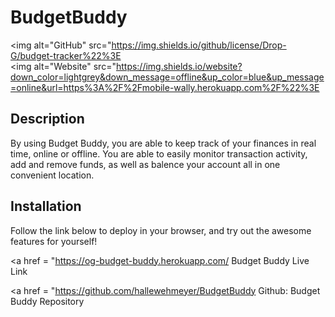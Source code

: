 # BudgetBuddy

<img alt="GitHub" src="https://img.shields.io/github/license/Drop-G/budget-tracker%22%3E<br>
<img alt="Website" src="https://img.shields.io/website?down_color=lightgrey&down_message=offline&up_color=blue&up_message=online&url=https%3A%2F%2Fmobile-wally.herokuapp.com%2F%22%3E

## Description

By using Budget Buddy, you are able to keep track of your finances in real time, online or offline. You are able to easily monitor transaction activity, add and remove funds, as well as balence your account all in one convenient location.

## Installation

Follow the link below to deploy in your browser, and try out the awesome features for yourself!

<a href = "https://og-budget-buddy.herokuapp.com/ Budget Buddy Live Link</a>


<a href = "https://github.com/hallewehmeyer/BudgetBuddy Github: Budget Buddy Repository </a>